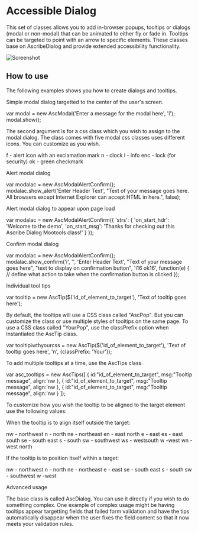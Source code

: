 Accessible Dialog
===========

This set of classes allows you to add in-browser popups, tooltips or dialogs (modal or non-modal) that can be animated to either fly or fade in. 
Tooltips can be targeted to point with an arrow to specific elements. These classes base on AscribeDialog and provide extended accessibility 
functionality.

![Screenshot](http://www.accessiblemootoolsdemo.iao.fraunhofer.de/Mootools_Widgets/WidgetThumbs/Dialog.png)

How to use
----------

The following examples shows you how to create dialogs and tooltips. 

Simple modal dialog targetted to the center of the user's screen.

var modal = new AscModal('Enter a message for the modal here', 'i');
modal.show();

The second argument is for a css class which you wish to assign to the modal dialog. The class comes with five modal css classes uses different icons. You can customize as you wish. 

f - alert icon with an exclamation mark
n - clock
i - info
enc - lock (for security)
ok - green checkmark

Alert modal dialog

var modalac = new AscModalAlertConfirm();	
modalac.show_alert('Enter Header Text', "Text of your message goes here. All browsers except Internet Explorer can accept HTML in here.", false);

Alert modal dialog to appear upon page load

var modalac = new AscModalAlertConfirm({
	'strs': { 
		'on_start_hdr': 'Welcome to the demo',
		'on_start_msg': 'Thanks for checking out this Ascribe Dialog Mootools class!'
	}
});	

Confirm modal dialog

var modalac = new AscModalAlertConfirm();	
modalac.show_confirm('i', '', 'Enter Header Text', "Text of your message goes here", "text to display on confirmation button", 'i16 ok16', function(e) { 
	// define what action to take when the confirmation button is clicked
});

Individual tool tips

var tooltip = new AscTip($('id_of_element_to_target'), 'Text of tooltip goes here');

By default, the tooltips will use a CSS class called "AscPop". But you can customize the class or use multiple styles of tooltips on the same page. To use a CSS class called "YourPop", use the classPrefix option when instantiated the AscTip class. 

var tooltipiwthyourcss = new AscTip($('id_of_element_to_target'), 'Text of tooltip goes here', 'n', {classPrefix: 'Your'});

To add multiple tooltips at a time, use the AscTips class. 

var asc_tooltips = new AscTips([
	{ id:"id_of_element_to_target", msg:"Tooltip message", align:'nw },
	{ id:"id_of_element_to_target", msg:"Tooltip message", align:'nw },
	{ id:"id_of_element_to_target", msg:"Tooltip message", align:'nw }
]); 

To customize how you wish the tooltip to be aligned to the target element use the following values:

When the tooltip is to align itself outside the target:

nw - northwest
n - north
ne - northeast
en - east north
e - east
es - east south
se - south east
s - south
sw - southwest
ws - westsouth
w  -west
wn - west north

If the tooltip is to position itself within a target: 

nw - northwest
n - north
ne - northeast
e - east
se - south east
s - south
sw - southwest
w  -west

Advanced usage

The base class is called AscDialog. You can use it directly if you wish to do something complex. One example of complex usage might be having tooltips appear targetting fields that failed form validation and have the tips automatically disappear when the user fixes the field content so that it now meets your validation rules.  
